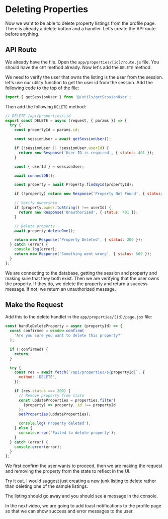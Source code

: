 # Deleting Properties

Now we want to be able to delete property listings from the profile page. There is already a delete button and a handler. Let's create the API route before anything.

## API Route

We already have the file. Open the `app/properties/[id]/route.js` file. You should have the `GET` method already. Now let's add the `DELETE` method.

We need to verify the user that owns the listing is the user from the session. let's use our utility function to get the user id from the session. Add the following code to the top of the file:

```js
import { getSessionUser } from '@/utils/getSessionUser';
```

Then add the following `DELETE` method:

```js
// DELETE /api/properties/:id
export const DELETE = async (request, { params }) => {
  try {
    const propertyId = params.id;

    const sessionUser = await getSessionUser();

    if (!sessionUser || !sessionUser.userId) {
      return new Response('User ID is required', { status: 401 });
    }

    const { userId } = sessionUser;

    await connectDB();

    const property = await Property.findById(propertyId);

    if (!property) return new Response('Property Not Found', { status: 404 });

    // Verify ownership
    if (property.owner.toString() !== userId) {
      return new Response('Unauthorized', { status: 401 });
    }

    // Delete property
    await property.deleteOne();

    return new Response('Property Deleted', { status: 200 });
  } catch (error) {
    console.log(error);
    return new Response('Something went wrong', { status: 500 });
  }
};
```

We are connecting to the database, getting the session and property and making sure that they both exist. Then we are verifying that the user owns the property. If they do, we delete the property and return a success message. If not, we return an unauthorized message.

## Make the Request

Add this to the delete handlet in the `app/properties/[id]/page.jsx` file:


```jsx
const handleDeleteProperty = async (propertyId) => {
  const confirmed = window.confirm(
    'Are you sure you want to delete this property?'
  );

  if (!confirmed) {
    return;
  }

  try {
    const res = await fetch(`/api/properties/${propertyId}`, {
      method: 'DELETE',
    });

    if (res.status === 200) {
      // Remove property from state
      const updateProperties = properties.filter(
        (property) => property._id !== propertyId
      );
      setProperties(updateProperties);

      console.log('Property deleted');
    } else {
      console.error('Failed to delete property');
    }
  } catch (error) {
    console.error(error);
  }
};
```

We first confirm the user wants to proceed, then we are making the request and removing the property from the state to reflect in the UI.

Try it out. I would suggest just creating a new junk listing to delete rather than deleting one of the sample listings.

The listing should go away and you should see a message in the console.

In the next video, we are going to add toast notifications to the profile page so that we can show success and error messages to the user.
